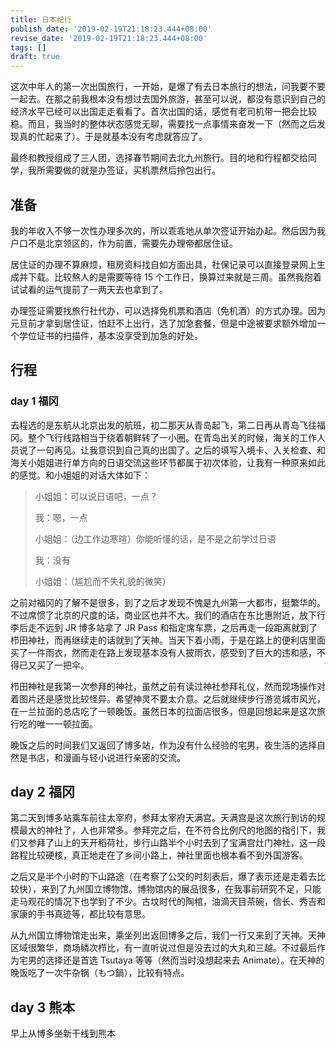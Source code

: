 ```yaml
---
title: 日本纪行
publish_date: '2019-02-19T21:18:23.444+08:00'
revise_date: '2019-02-19T21:18:23.444+08:00'
tags: []
draft: true
---
```


这次中年人的第一次出国旅行，一开始，是爆了有去日本旅行的想法，问我要不要一起去。在那之前我根本没有想过去国外旅游，甚至可以说，都没有意识到自己的经济水平已经可以出国走走看看了。首次出国的话，感觉有老司机带一把会比较稳。而且，我当时的整体状态感觉无聊，需要找一点事情来奋发一下（然而之后发现真的忙起来了）。于是就基本没有考虑就答应了。

最终和教授组成了三人团，选择春节期间去北九州旅行。目的地和行程都交给同学，我所需要做的就是办签证，买机票然后拎包出行。

## 准备

我的年收入不够一次性办理多次的，所以乖乖地从单次签证开始办起。然后因为我户口不是北京领区的，作为前置，需要先办理帝都居住证。

居住证的办理不算麻烦，租房资料找自如方面出具，社保记录可以直接登录网上生成并下载。比较熬人的是需要等待 15 个工作日，换算过来就是三周。虽然我抱着试试看的运气提前了一两天去也拿到了。

办理签证需要找旅行社代办，可以选择免机票和酒店（免机酒）的方式办理。因为元旦前才拿到居住证，怕赶不上出行，选了加急套餐，但是中途被要求额外增加一个学位证书的扫描件，基本没享受到加急的好处。

## 行程

### day 1 福冈

去程选的是东航从北京出发的航班，初二那天从青岛起飞，第二日再从青岛飞往福冈。整个飞行线路相当于绕着朝鲜转了一小圈。在青岛出关的时候，海关的工作人员说了一句再见。让我意识到自己真的出国了。之后的填写入境卡、入关检查、和海关小姐姐进行单方向的日语交流这些环节都属于初次体验，让我有一种原来如此的感觉。和小姐姐的对话大体如下：

> 小姐姐：可以说日语吧，一点？
>
> 我：嗯，一点
>
> 小姐姐：（边工作边寒暄）你能听懂的话，是不是之前学过日语
>
> 我：没有
>
> 小姐姐：（尴尬而不失礼貌的微笑）

之前对福冈的了解不是很多，到了之后才发现不愧是九州第一大都市，挺繁华的。不过席惯了北京的尺度的话，商业区也并不大。我们的酒店在东比惠附近，放下行李后走不远到 JR 博多站拿了 JR Pass 和指定席车票，之后再走一段距离就到了栉田神社，而再继续走的话就到了天神。当天下着小雨，于是在路上的便利店里面买了一件雨衣，然而走在路上发现基本没有人披雨衣，感受到了巨大的违和感，不得已又买了一把伞。

栉田神社是我第一次参拜的神社，虽然之前有读过神社参拜礼仪，然而现场操作对着图片还是感觉比较怪异。希望神灵不要太介意。之后就继续步行游览城市风光，在一兰拉面的总店吃了一顿晚饭。虽然日本的拉面店很多，但是回想起来是这次旅行吃的唯一一顿拉面。

晚饭之后的时间我们又返回了博多站，作为没有什么经验的宅男，夜生活的选择自然是书店，和漫画与轻小说进行亲密的交流。

## day 2 福冈

第二天到博多站乘车前往太宰府，参拜太宰府天满宫。天满宫是这次旅行到访的规模最大的神社了，人也非常多。参拜完之后，在不符合比例尺的地图的指引下，我们又参拜了山上的天开稻荷社，步行山路半个小时去到了宝满宫灶门神社，这一段路程比较硬核，真正地走在了乡间小路上，神社里面也根本看不到外国游客。

之后又是半个小时的下山路途（在考察了公交的时刻表后，爆了表示还是走着去比较快），来到了九州国立博物馆。博物馆内的展品很多，在我事前研究不足，只能走马观花的情况下也学到了不少。古坟时代的陶棺，油滴天目茶碗，信长、秀吉和家康的手书真迹等，都比较有意思。

从九州国立博物馆走出来，乘坐列出返回博多之后，我们一行又来到了天神。天神区域很繁华，商场鳞次栉比，有一直听说过但是没去过的大丸和三越。不过最后作为宅男的选择还是首选 Tsutaya 等等（然而当时没想起来去 Animate）。在天神的晚饭吃了一次牛杂锅（もつ鍋），比较有特点。

## day 3 熊本

早上从博多坐新干线到熊本
